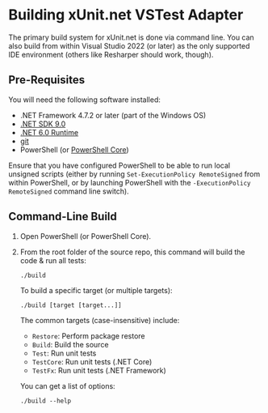 # Building xUnit.net VSTest Adapter

The primary build system for xUnit.net is done via command line. You can also build from within Visual Studio 2022 (or later)
as the only supported IDE environment (others like Resharper should work, though).

## Pre-Requisites

You will need the following software installed:

* .NET Framework 4.7.2 or later (part of the Windows OS)
* [.NET SDK 9.0](https://dotnet.microsoft.com/download/dotnet/9.0)
* [.NET 6.0 Runtime](https://dotnet.microsoft.com/download/dotnet/6.0)
* [git](https://git-scm.com/downloads)
* PowerShell (or [PowerShell Core](https://docs.microsoft.com/en-us/powershell/scripting/install/installing-powershell-core-on-windows?view=powershell-6))

Ensure that you have configured PowerShell to be able to run local unsigned scripts (either by running
`Set-ExecutionPolicy RemoteSigned` from within PowerShell, or by launching PowerShell with the
`-ExecutionPolicy RemoteSigned` command line switch).

## Command-Line Build

1. Open PowerShell (or PowerShell Core).

1. From the root folder of the source repo, this command will build the code & run all tests:

    `./build`

    To build a specific target (or multiple targets):

    `./build [target [target...]]`

    The common targets (case-insensitive) include:

    * `Restore`: Perform package restore
    * `Build`: Build the source
    * `Test`: Run unit tests
    * `TestCore`: Run unit tests (.NET Core)
    * `TestFx`: Run unit tests (.NET Framework)

    You can get a list of options:

    `./build --help`

